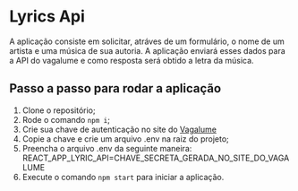 # Lyrics Api
A aplicação consiste em solicitar, atráves de um formulário, o nome de um artista e uma música de sua autoria. A aplicação enviará esses dados para a API do vagalume e como resposta será obtido a letra da música.

## Passo a passo para rodar a aplicação
1. Clone o repositório;
2. Rode o comando `npm i`;
3. Crie sua chave de autenticação no site do [Vagalume](https://auth.vagalume.com.br/)
4. Copie a chave e crie um arquivo .env na raiz do projeto;
5. Preencha o arquivo .env da seguinte maneira: 
         REACT_APP_LYRIC_API=CHAVE_SECRETA_GERADA_NO_SITE_DO_VAGALUME
6. Execute o comando `npm start` para iniciar a aplicação.
